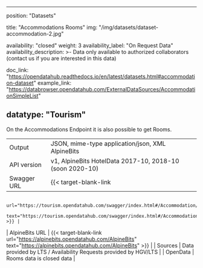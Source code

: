 

---
position: "Datasets"

title: "Accommodations Rooms"
img: "/img/datasets/dataset-accommodation-2.jpg"

availability: "closed"
weight: 3
availability_label: "On Request Data"
availability_description: >-
    Data only available to authorized collaborators
    (<a id="dataset-mailto">contact&nbsp;us</a>
    if you are interested in this data)

doc_link: "https://opendatahub.readthedocs.io/en/latest/datasets.html#accommodation-dataset"
example_link: "https://databrowser.opendatahub.com/ExternalDataSources/AccommodationSimpleList"

datatype: "Tourism"
---

On the Accommodations Endpoint it is also possible to get Rooms.


|                |                                                                                           |
| :------------- | ----------------------------------------------------------------------------------------- |
| Output         | JSON, mime-type application/json, XML AlpineBits                                          |
| API version    | v1, AlpineBits HotelData 2017-10, 2018-10 (soon 2020-10)                                  |
| Swagger URL    | {{< target-blank-link
                        url="https://tourism.opendatahub.com/swagger/index.html#/Accommodation/AccommodationRoomList"
                        text="https://tourism.opendatahub.com/swagger/index.html#/Accommodation/AccommodationRoomList" >}} |
| AlpineBits URL | {{< target-blank-link
                        url="https://alpinebits.opendatahub.com/AlpineBits"
                        text="https://alpinebits.opendatahub.com/AlpineBits" >}}                                            |
| Sources        | Data provided by LTS / Availability Requests provided by HGV/LTS                          |
| OpenData       | Rooms data is closed data                                   |

